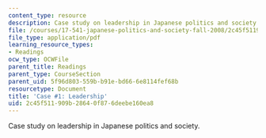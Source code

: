 ```yaml
---
content_type: resource
description: Case study on leadership in Japanese politics and society.
file: /courses/17-541-japanese-politics-and-society-fall-2008/2c45f511909b28640f876deebe160ea8_case1.pdf
file_type: application/pdf
learning_resource_types:
- Readings
ocw_type: OCWFile
parent_title: Readings
parent_type: CourseSection
parent_uid: 5f96d803-559b-b91e-bd66-6e8114fef68b
resourcetype: Document
title: 'Case #1: Leadership'
uid: 2c45f511-909b-2864-0f87-6deebe160ea8
---
```

Case study on leadership in Japanese politics and society.

